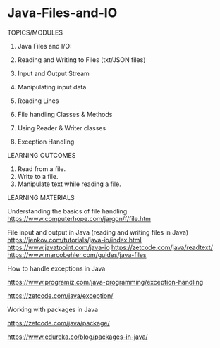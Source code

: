 # Java-Files-and-IO
TOPICS/MODULES 

 

1. Java Files and I/O: 

2. Reading and Writing to Files (txt/JSON files) 

3. Input and Output Stream 

4. Manipulating input data 

5. Reading Lines 

6. File handling Classes & Methods 

7. Using Reader & Writer classes 

8. Exception Handling 

 

LEARNING OUTCOMES 

 

1. Read from a file. 
2. Write to a file. 
3. Manipulate text while reading a file. 

 

LEARNING MATERIALS 

Understanding the basics of file handling 
https://www.computerhope.com/jargon/f/file.htm 
 
File input and output in Java (reading and writing files in Java) 
https://jenkov.com/tutorials/java-io/index.html 
https://www.javatpoint.com/java-io 
https://zetcode.com/java/readtext/ 
https://www.marcobehler.com/guides/java-files 
 
How to handle exceptions in Java 

https://www.programiz.com/java-programming/exception-handling 

https://zetcode.com/java/exception/ 

 

Working with packages in Java 

https://zetcode.com/java/package/ 

https://www.edureka.co/blog/packages-in-java/ 

 
